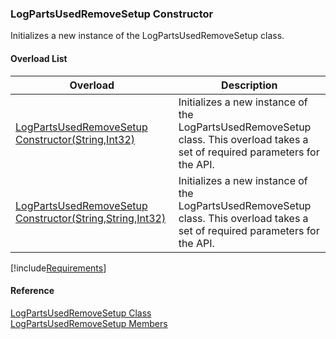﻿### LogPartsUsedRemoveSetup Constructor

Initializes a new instance of the LogPartsUsedRemoveSetup class.

#### Overload List

| Overload | Description |
| --- | --- |
| [LogPartsUsedRemoveSetup Constructor(String,Int32)](FChoice.Toolkits.Clarify~FChoice.Toolkits.Clarify.FieldOps.LogPartsUsedRemoveSetup~_ctor(String,Int32).md) | Initializes a new instance of the LogPartsUsedRemoveSetup class. This overload takes a set of required parameters for the API.   |
| [LogPartsUsedRemoveSetup Constructor(String,String,Int32)](FChoice.Toolkits.Clarify~FChoice.Toolkits.Clarify.FieldOps.LogPartsUsedRemoveSetup~_ctor(String,String,Int32).md) | Initializes a new instance of the LogPartsUsedRemoveSetup class. This overload takes a set of required parameters for the API.   |

[!include[Requirements](../partials/requirements.md)]



#### Reference

[LogPartsUsedRemoveSetup Class](FChoice.Toolkits.Clarify~FChoice.Toolkits.Clarify.FieldOps.LogPartsUsedRemoveSetup.md)  
[LogPartsUsedRemoveSetup Members](FChoice.Toolkits.Clarify~FChoice.Toolkits.Clarify.FieldOps.LogPartsUsedRemoveSetup_members.md)